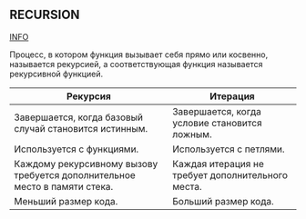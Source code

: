 ## RECURSION

[INFO](https://realpython.com/python-recursion/)

Процесс, в котором функция вызывает себя прямо или косвенно, называется рекурсией, а соответствующая функция называется рекурсивной функцией.


| **Рекурсия**	                                                              | **Итерация**                                       |
|----------------------------------------------------------------------------|----------------------------------------------------|
| Завершается, когда базовый случай становится истинным.	                    | Завершается, когда условие становится ложным.      |
| Используется с функциями.                                                  | 	Используется с петлями.                           |
| Каждому рекурсивному вызову требуется дополнительное место в памяти стека. | 	Каждая итерация не требует дополнительного места. |
| Меньший размер кода.                                                       | 	Больший размер кода.                              |